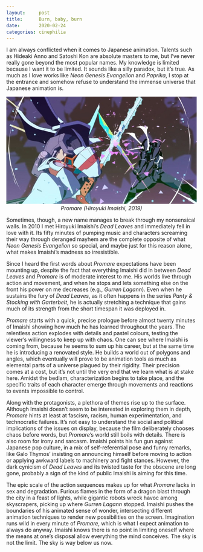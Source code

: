 ```yaml
---
layout:     post
title:      Burn, baby, burn
date:       2020-02-24
categories: cinephilia
---
```


I am always conflicted when it comes to Japanese animation. Talents such as
Hideaki Anno and Satoshi Kon are absolute masters to me, but I’ve never really
gone beyond the most popular names. My knowledge is limited because I want it to
be limited. It sounds like a silly paradox, but it’s true. As much as I love
works like *Neon Genesis Evangelion* and *Paprika*, I stop at the entrance and
somehow refuse to understand the immense universe that Japanese animation is.

<!--more-->

<p align="center">
    <img src="/assets/images/2020-02-24-promare.jpg">
    <br>
    <em>Promare (Hiroyuki Imaishi, 2019)</em>
</p>

Sometimes, though, a new name manages to break through my nonsensical walls. In
2010 I met Hiroyuki Imaishi’s *Dead Leaves* and immediately fell in love with
it. Its fifty minutes of pumping music and characters screaming their way
through deranged mayhem are the complete opposite of what *Neon Genesis
Evangelion* so special, and maybe just for this reason alone, what makes
Imaishi’s madness so irresistible.

Since I heard the first words about *Promare* expectations have been mounting up,
despite the fact that everything Imaishi did in between *Dead Leaves* and *Promare*
is of moderate interest to me. His worlds live through action and movement, and
when he stops and lets something else on the front his power on me decreases
(e.g., *Gurren Lagann*). Even when he sustains the fury of *Dead Leaves*, as it
often happens in the series *Panty & Stocking with Garterbelt*, he is actually
stretching a technique that gains much of its strength from the short timespan
it was deployed in.

*Promare* starts with a quick, precise prologue before almost twenty minutes of
Imaishi showing how much he has learned throughout the years. The relentless
action explodes with details and pastel colours, testing the
viewer’s willingness to keep up with chaos. One can see where Imaishi is coming
from, because he seems to sum up his career, but at the same time he is
introducing a renovated style. He builds a world out of polygons and angles,
which eventually will prove to be animation tools as much as elemental parts of
a universe plagued by their rigidity. Their precision comes at a cost, but
it’s not until the very end that we learn what is at stake here. Amidst the
bedlam, characterization begins to take place, and the specific traits of each
character emerge through movements and reactions to events impossible to
control.

Along with the protagonists, a plethora of themes rise up to the surface.
Although Imaishi doesn’t seem to be interested in exploring them in depth,
*Promare* hints at least at fascism, racism, human experimentation, and
technocratic failures. It’s not easy to understand the social and political
implications of the issues on display, because the film deliberately chooses
chaos before words, but *Promare*’s world still boils with details. There is
also room for irony and sarcasm. Imaishi points his fun gun against Japanese pop
culture, in a mix of self-referential pose and funny remarks, like Galo Thymos’
insisting on announcing himself before moving to action or applying awkward
labels to machinery and fight stances. However, the dark cynicism of *Dead
Leaves* and its twisted taste for the obscene are long gone, probably a sign of
the kind of public Imaishi is aiming for this time.

The epic scale of the action sequences makes up for what *Promare* lacks in sex
and degradation. Furious flames in the form of a dragon blast through the city
in a feast of lights, while gigantic robots wreck havoc among skyscrapers,
picking up where *Gurren Lagann* stopped. Imaishi pushes the boundaries of his
animated sense of wonder, intersecting different animation techniques to render
new possibilities on the screen. Imagination runs wild in every minute of
*Promare*, which is what I expect animation to always do anyway. Imaishi knows
there is no point in limiting oneself where the means at one’s disposal allow
everything the mind conceives. The sky is not the limit. The sky is way below us
now.
